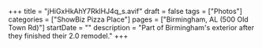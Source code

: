 +++
title = "jHiGxHkAhY7RklHJ4q_s.avif"
draft = false
tags = ["Photos"]
categories = ["ShowBiz Pizza Place"]
pages = ["Birmingham, AL (500 Old Town Rd)"]
startDate = ""
description = "Part of Birmingham's exterior after they finished their 2.0 remodel."
+++
